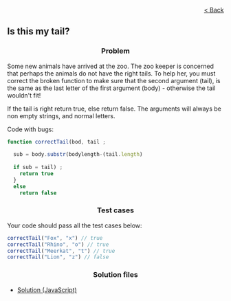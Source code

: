 <p align="right">
  <a href="../home.md">< Back</a>
</p>

<h2>Is this my tail?</h2>

<h3 align="center">Problem</h3>

<p>Some new animals have arrived at the zoo. The zoo keeper is concerned that perhaps the animals do not have the right tails. To help her, you must correct the broken function to make sure that the second argument (tail), is the same as the last letter of the first argument (body) - otherwise the tail wouldn't fit!</p>

<p>If the tail is right return true, else return false. The arguments will always be non empty strings, and normal letters.</p>

<p>Code with bugs:</p>

```js
function correctTail(bod, tail ;
  
  sub = body.substr(bodylength-(tail.length)
  
  if sub = tail) ;
    return true
  }
  else 
    return false
```

<h3 align="center">Test cases</h3>

<p>Your code should pass all the test cases below:</p>

```js
correctTail("Fox", "x") // true
correctTail("Rhino", "o") // true
correctTail("Meerkat", "t") // true
correctTail("Lion", "z") // false
```

<h3 align="center">Solution files</h3>

- [Solution (JavaScript)](./solution.js)